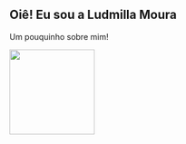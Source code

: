 ## Oiê! Eu sou a Ludmilla Moura 
Um pouquinho sobre mim!

<div> 
  <a href="https://github.com/Ludmourasa">
  <img height="150em" src="https://github-readme-stats.vercel.app/api?username=rpdana&theme=gradient&show_icons=true"/>
</div>
